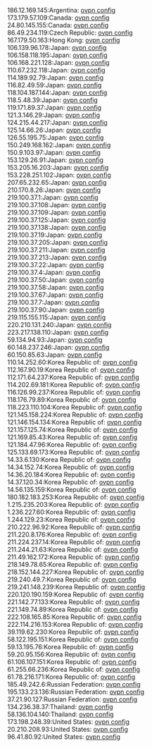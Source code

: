186.12.169.145:Argentina: [ovpn config](vpn/186_12_169_145.ovpn)  
173.179.57.109:Canada: [ovpn config](vpn/173_179_57_109.ovpn)  
24.80.145.155:Canada: [ovpn config](vpn/24_80_145_155.ovpn)  
86.49.234.119:Czech Republic: [ovpn config](vpn/86_49_234_119.ovpn)  
167.179.50.163:Hong Kong: [ovpn config](vpn/167_179_50_163.ovpn)  
106.139.96.178:Japan: [ovpn config](vpn/106_139_96_178.ovpn)  
106.158.118.195:Japan: [ovpn config](vpn/106_158_118_195.ovpn)  
106.168.221.128:Japan: [ovpn config](vpn/106_168_221_128.ovpn)  
110.67.232.118:Japan: [ovpn config](vpn/110_67_232_118.ovpn)  
114.189.92.79:Japan: [ovpn config](vpn/114_189_92_79.ovpn)  
116.82.49.59:Japan: [ovpn config](vpn/116_82_49_59.ovpn)  
118.104.187.144:Japan: [ovpn config](vpn/118_104_187_144.ovpn)  
118.5.48.39:Japan: [ovpn config](vpn/118_5_48_39.ovpn)  
119.171.89.37:Japan: [ovpn config](vpn/119_171_89_37.ovpn)  
121.3.146.29:Japan: [ovpn config](vpn/121_3_146_29.ovpn)  
124.215.44.217:Japan: [ovpn config](vpn/124_215_44_217.ovpn)  
125.14.66.26:Japan: [ovpn config](vpn/125_14_66_26.ovpn)  
126.55.195.75:Japan: [ovpn config](vpn/126_55_195_75.ovpn)  
150.249.168.162:Japan: [ovpn config](vpn/150_249_168_162.ovpn)  
150.9.103.97:Japan: [ovpn config](vpn/150_9_103_97.ovpn)  
153.129.26.91:Japan: [ovpn config](vpn/153_129_26_91.ovpn)  
153.205.16.203:Japan: [ovpn config](vpn/153_205_16_203.ovpn)  
153.228.251.102:Japan: [ovpn config](vpn/153_228_251_102.ovpn)  
207.65.232.65:Japan: [ovpn config](vpn/207_65_232_65.ovpn)  
210.170.8.26:Japan: [ovpn config](vpn/210_170_8_26.ovpn)  
219.100.37.1:Japan: [ovpn config](vpn/219_100_37_1.ovpn)  
219.100.37.108:Japan: [ovpn config](vpn/219_100_37_108.ovpn)  
219.100.37.109:Japan: [ovpn config](vpn/219_100_37_109.ovpn)  
219.100.37.125:Japan: [ovpn config](vpn/219_100_37_125.ovpn)  
219.100.37.138:Japan: [ovpn config](vpn/219_100_37_138.ovpn)  
219.100.37.19:Japan: [ovpn config](vpn/219_100_37_19.ovpn)  
219.100.37.205:Japan: [ovpn config](vpn/219_100_37_205.ovpn)  
219.100.37.211:Japan: [ovpn config](vpn/219_100_37_211.ovpn)  
219.100.37.213:Japan: [ovpn config](vpn/219_100_37_213.ovpn)  
219.100.37.22:Japan: [ovpn config](vpn/219_100_37_22.ovpn)  
219.100.37.4:Japan: [ovpn config](vpn/219_100_37_4.ovpn)  
219.100.37.50:Japan: [ovpn config](vpn/219_100_37_50.ovpn)  
219.100.37.58:Japan: [ovpn config](vpn/219_100_37_58.ovpn)  
219.100.37.67:Japan: [ovpn config](vpn/219_100_37_67.ovpn)  
219.100.37.7:Japan: [ovpn config](vpn/219_100_37_7.ovpn)  
219.100.37.90:Japan: [ovpn config](vpn/219_100_37_90.ovpn)  
219.115.155.115:Japan: [ovpn config](vpn/219_115_155_115.ovpn)  
220.210.131.240:Japan: [ovpn config](vpn/220_210_131_240.ovpn)  
223.217.138.110:Japan: [ovpn config](vpn/223_217_138_110.ovpn)  
59.134.94.93:Japan: [ovpn config](vpn/59_134_94_93.ovpn)  
60.148.237.246:Japan: [ovpn config](vpn/60_148_237_246.ovpn)  
60.150.85.63:Japan: [ovpn config](vpn/60_150_85_63.ovpn)  
110.14.252.60:Korea Republic of: [ovpn config](vpn/110_14_252_60.ovpn)  
112.167.90.19:Korea Republic of: [ovpn config](vpn/112_167_90_19.ovpn)  
112.171.64.237:Korea Republic of: [ovpn config](vpn/112_171_64_237.ovpn)  
114.202.69.181:Korea Republic of: [ovpn config](vpn/114_202_69_181.ovpn)  
116.126.99.237:Korea Republic of: [ovpn config](vpn/116_126_99_237.ovpn)  
118.176.79.89:Korea Republic of: [ovpn config](vpn/118_176_79_89.ovpn)  
118.223.110.104:Korea Republic of: [ovpn config](vpn/118_223_110_104.ovpn)  
121.145.158.224:Korea Republic of: [ovpn config](vpn/121_145_158_224.ovpn)  
121.146.154.134:Korea Republic of: [ovpn config](vpn/121_146_154_134.ovpn)  
121.157.125.74:Korea Republic of: [ovpn config](vpn/121_157_125_74.ovpn)  
121.169.85.43:Korea Republic of: [ovpn config](vpn/121_169_85_43.ovpn)  
121.184.47.96:Korea Republic of: [ovpn config](vpn/121_184_47_96.ovpn)  
125.133.69.173:Korea Republic of: [ovpn config](vpn/125_133_69_173.ovpn)  
14.33.6.130:Korea Republic of: [ovpn config](vpn/14_33_6_130.ovpn)  
14.34.152.74:Korea Republic of: [ovpn config](vpn/14_34_152_74.ovpn)  
14.36.20.184:Korea Republic of: [ovpn config](vpn/14_36_20_184.ovpn)  
14.37.120.34:Korea Republic of: [ovpn config](vpn/14_37_120_34.ovpn)  
14.56.135.159:Korea Republic of: [ovpn config](vpn/14_56_135_159.ovpn)  
180.182.183.253:Korea Republic of: [ovpn config](vpn/180_182_183_253.ovpn)  
1.215.235.203:Korea Republic of: [ovpn config](vpn/1_215_235_203.ovpn)  
1.236.227.60:Korea Republic of: [ovpn config](vpn/1_236_227_60.ovpn)  
1.244.129.23:Korea Republic of: [ovpn config](vpn/1_244_129_23.ovpn)  
210.222.96.92:Korea Republic of: [ovpn config](vpn/210_222_96_92.ovpn)  
211.220.8.176:Korea Republic of: [ovpn config](vpn/211_220_8_176.ovpn)  
211.224.237.14:Korea Republic of: [ovpn config](vpn/211_224_237_14.ovpn)  
211.244.21.63:Korea Republic of: [ovpn config](vpn/211_244_21_63.ovpn)  
211.49.162.172:Korea Republic of: [ovpn config](vpn/211_49_162_172.ovpn)  
218.149.78.65:Korea Republic of: [ovpn config](vpn/218_149_78_65.ovpn)  
218.152.144.227:Korea Republic of: [ovpn config](vpn/218_152_144_227.ovpn)  
219.240.49.7:Korea Republic of: [ovpn config](vpn/219_240_49_7.ovpn)  
219.241.148.239:Korea Republic of: [ovpn config](vpn/219_241_148_239.ovpn)  
220.120.190.159:Korea Republic of: [ovpn config](vpn/220_120_190_159.ovpn)  
221.142.77.133:Korea Republic of: [ovpn config](vpn/221_142_77_133.ovpn)  
221.149.74.89:Korea Republic of: [ovpn config](vpn/221_149_74_89.ovpn)  
222.108.165.85:Korea Republic of: [ovpn config](vpn/222_108_165_85.ovpn)  
222.114.216.153:Korea Republic of: [ovpn config](vpn/222_114_216_153.ovpn)  
39.119.62.230:Korea Republic of: [ovpn config](vpn/39_119_62_230.ovpn)  
58.122.195.151:Korea Republic of: [ovpn config](vpn/58_122_195_151.ovpn)  
59.13.195.76:Korea Republic of: [ovpn config](vpn/59_13_195_76.ovpn)  
59.20.95.156:Korea Republic of: [ovpn config](vpn/59_20_95_156.ovpn)  
61.106.107.151:Korea Republic of: [ovpn config](vpn/61_106_107_151.ovpn)  
61.255.66.236:Korea Republic of: [ovpn config](vpn/61_255_66_236.ovpn)  
61.78.216.171:Korea Republic of: [ovpn config](vpn/61_78_216_171.ovpn)  
185.49.242.6:Russian Federation: [ovpn config](vpn/185_49_242_6.ovpn)  
195.133.23.136:Russian Federation: [ovpn config](vpn/195_133_23_136.ovpn)  
37.21.90.127:Russian Federation: [ovpn config](vpn/37_21_90_127.ovpn)  
134.236.38.37:Thailand: [ovpn config](vpn/134_236_38_37.ovpn)  
58.136.104.140:Thailand: [ovpn config](vpn/58_136_104_140.ovpn)  
173.198.248.39:United States: [ovpn config](vpn/173_198_248_39.ovpn)  
20.210.208.93:United States: [ovpn config](vpn/20_210_208_93.ovpn)  
96.41.80.92:United States: [ovpn config](vpn/96_41_80_92.ovpn)  
